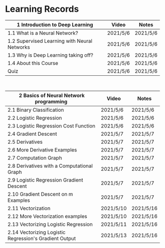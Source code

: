 # Learning Records


| 1 Introduction to Deep Learning              | Video    | Notes    |
| ---------------------------------------------- | ---------- | ---------- |
| 1.1 What is a Neural Network?                | 2021/5/6 | 2021/5/6 |
| 1.2 Supervised Learning with Neural Networks | 2021/5/6 | 2021/5/6 |
| 1.3 Why is Deep Learning taking off?         | 2021/5/6 | 2021/5/6 |
| 1.4 About this Course                        | 2021/5/6 | 2021/5/6 |
| Quiz                                         | 2021/5/6 | 2021/5/6 |

&nbsp;


| 2 Basics of Neural Network programming&nbsp;           | Video     | Notes     |
| -------------------------------------------------------- | ----------- | ----------- |
| 2.1 Binary Classification                              | 2021/5/6  | 2021/5/6  |
| 2.2 Logistic Regression                                | 2021/5/6  | 2021/5/6  |
| 2.3 Logistic Regression Cost Function                  | 2021/5/6  | 2021/5/6  |
| 2.4 Gradient Descent                                   | 2021/5/7  | 2021/5/7  |
| 2.5 Derivatives                                        | 2021/5/7  | 2021/5/7  |
| 2.6 More Derivative Examples                           | 2021/5/7  | 2021/5/7  |
| 2.7 Computation Graph                                  | 2021/5/7  | 2021/5/7  |
| 2.8 Derivatives with a Computational Graph             | 2021/5/7  | 2021/5/7  |
| 2.9 Logistic Regression Gradient Descent               | 2021/5/7  | 2021/5/7  |
| 2.10 Gradient Descent on m Examples                    | 2021/5/7  | 2021/5/7  |
| 2.11 Vectorization                                     | 2021/5/10 | 2021/5/16 |
| 2.12 More Vectorization examples                       | 2021/5/10 | 2021/5/16 |
| 2.13 Vectorizing Logistic Regression                   | 2021/5/11 | 2021/5/16 |
| 2.14 Vectorizing Logistic Regression's Gradient Output | 2021/5/13 | 2021/5/16 |
